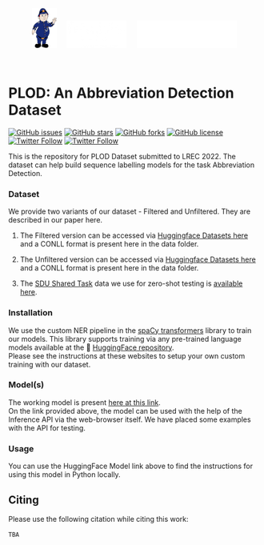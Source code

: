 <p align="center"><img src="./imgs/plod.png" alt="logo" width="50" height="80"/>&nbsp;&nbsp;&nbsp;&nbsp;&nbsp;<img src="imgs/favicon.png" alt="logo" width="120" height="55"/>&nbsp;&nbsp;&nbsp;&nbsp;&nbsp;<img src="imgs/surreyai.svg" alt="logo" width="200" height="55"/></p>

<br/>

# PLOD: An Abbreviation Detection Dataset  
[![GitHub issues](https://img.shields.io/github/issues/surrey-nlp/PLOD-AbbreviationDetection?style=flat-square)](https://github.com/surrey-nlp/PLOD-AbbreviationDetection/issues)
[![GitHub stars](https://img.shields.io/github/stars/surrey-nlp/PLOD-AbbreviationDetection?style=flat-square)](https://github.com/surrey-nlp/PLOD-AbbreviationDetection/stargazers)
[![GitHub forks](https://img.shields.io/github/forks/surrey-nlp/PLOD-AbbreviationDetection?style=flat-square)](https://github.com/surrey-nlp/PLOD-AbbreviationDetection/network)
[![GitHub license](https://img.shields.io/github/license/surrey-nlp/PLOD-AbbreviationDetection?style=flat-square)](https://github.com/surrey-nlp/PLOD-AbbreviationDetection)
[![Twitter Follow](https://img.shields.io/twitter/follow/CTS_Surrey?color=1DA1F2&logo=twitter&style=flat-square)](https://twitter.com/CTS_Surrey)
[![Twitter Follow](https://img.shields.io/twitter/follow/PeopleCentredAI?color=1DA1F2&logo=twitter&style=flat-square)](https://twitter.com/PeopleCentredAI)

This is the repository for PLOD Dataset submitted to LREC 2022. The dataset can help build sequence labelling models for the task Abbreviation Detection. 

### Dataset

We provide two variants of our dataset - Filtered and Unfiltered. They are described in our paper here.

1. The Filtered version can be accessed via [Huggingface Datasets here](https://huggingface.co/datasets/surrey-nlp/PLOD-filtered) and a CONLL format is present here in the data folder.<br/>

2. The Unfiltered version can be accessed via [Huggingface Datasets here](https://huggingface.co/datasets/surrey-nlp/PLOD-unfiltered) and a CONLL format is present here in the data folder.<br/>

3. The [SDU Shared Task](https://sites.google.com/view/sdu-aaai22/home) data we use for zero-shot testing is [available here](https://github.com/amirveyseh/AAAI-22-SDU-shared-task-1-AE).

### Installation

We use the custom NER pipeline in the [spaCy transformers](https://spacy.io/universe/project/spacy-transformers) library to train our models. This library supports training via any pre-trained language models available at the :rocket: [HuggingFace repository](https://huggingface.co/).<br/>
Please see the instructions at these websites to setup your own custom training with our dataset.

### Model(s)

The working model is present [here at this link](https://huggingface.co/surrey-nlp/en_abbreviation_detection_roberta_lar).<br/>
On the link provided above, the model can be used with the help of the Inference API via the web-browser itself. We have placed some examples with the API for testing.<br/>

### Usage

You can use the HuggingFace Model link above to find the instructions for using this model in Python locally. 

## Citing
Please use the following citation while citing this work:

```latex
TBA
```



